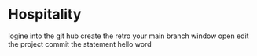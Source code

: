 # Hospitality

logine into the git hub 
create the retro
your main branch window open
edit the project
commit the statement
hello word
